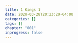 ```yaml
---
title: 1 Kings 1
date: 2020-03-28T20:23:20-04:00
categories: []
tags: []
chapter: "001"
inprogress: false
---
```


